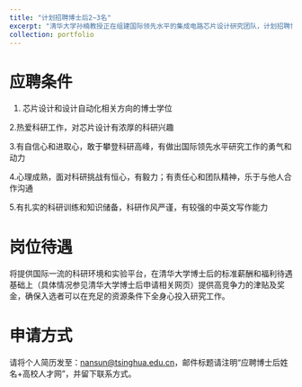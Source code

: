 ```yaml
---
title: "计划招聘博士后2~3名"
excerpt: "清华大学孙楠教授正在组建国际领先水平的集成电路芯片设计研究团队，计划招聘博士后2~3名，开展高性能集成电路芯片设计与自动化方向的研究。"
collection: portfolio
---
```



应聘条件
======

1. 芯片设计和设计自动化相关方向的博士学位

2.热爱科研工作，对芯片设计有浓厚的科研兴趣

3.有自信心和进取心，敢于攀登科研高峰，有做出国际领先水平研究工作的勇气和动力

4.心理成熟，面对科研挑战有恒心，有毅力；有责任心和团队精神，乐于与他人合作沟通

5.有扎实的科研训练和知识储备，科研作风严谨，有较强的中英文写作能力


岗位待遇
======

将提供国际一流的科研环境和实验平台，在清华大学博士后的标准薪酬和福利待遇基础上（具体情况参见清华大学博士后申请相关网页）提供高竞争力的津贴及奖金，确保入选者可以在充足的资源条件下全身心投入研究工作。


申请方式
======

请将个人简历发至：nansun@tsinghua.edu.cn，邮件标题请注明“应聘博士后姓名+高校人才网”，并留下联系方式。